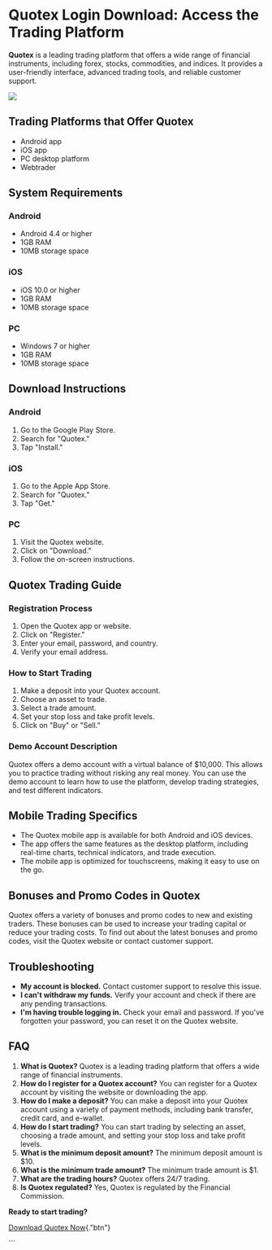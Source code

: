# Quotex Login Download: Access the Trading Platform

**Quotex** is a leading trading platform that offers a wide range of
financial instruments, including forex, stocks, commodities, and
indices. It provides a user-friendly interface, advanced trading tools,
and reliable customer support.

[![](https://static.quotex.io/files/1_en/300_250.jpg)](https://traff.sbs/brokerqxsignupf)

## Trading Platforms that Offer Quotex

-   Android app
-   iOS app
-   PC desktop platform
-   Webtrader

## System Requirements

### Android

-   Android 4.4 or higher
-   1GB RAM
-   10MB storage space

### iOS

-   iOS 10.0 or higher
-   1GB RAM
-   10MB storage space

### PC

-   Windows 7 or higher
-   1GB RAM
-   10MB storage space

## Download Instructions

### Android

1.  Go to the Google Play Store.
2.  Search for "Quotex."
3.  Tap "Install."

### iOS

1.  Go to the Apple App Store.
2.  Search for "Quotex."
3.  Tap "Get."

### PC

1.  Visit the Quotex website.
2.  Click on "Download."
3.  Follow the on-screen instructions.

## Quotex Trading Guide

### Registration Process

1.  Open the Quotex app or website.
2.  Click on "Register."
3.  Enter your email, password, and country.
4.  Verify your email address.

### How to Start Trading

1.  Make a deposit into your Quotex account.
2.  Choose an asset to trade.
3.  Select a trade amount.
4.  Set your stop loss and take profit levels.
5.  Click on "Buy" or "Sell."

### Demo Account Description

Quotex offers a demo account with a virtual balance of \$10,000. This
allows you to practice trading without risking any real money. You can
use the demo account to learn how to use the platform, develop trading
strategies, and test different indicators.

## Mobile Trading Specifics

-   The Quotex mobile app is available for both Android and iOS devices.
-   The app offers the same features as the desktop platform, including
    real-time charts, technical indicators, and trade execution.
-   The mobile app is optimized for touchscreens, making it easy to use
    on the go.

## Bonuses and Promo Codes in Quotex

Quotex offers a variety of bonuses and promo codes to new and existing
traders. These bonuses can be used to increase your trading capital or
reduce your trading costs. To find out about the latest bonuses and
promo codes, visit the Quotex website or contact customer support.

## Troubleshooting

-   **My account is blocked.** Contact customer support to resolve this
    issue.
-   **I can\'t withdraw my funds.** Verify your account and check if
    there are any pending transactions.
-   **I\'m having trouble logging in.** Check your email and password.
    If you\'ve forgotten your password, you can reset it on the Quotex
    website.

## FAQ

1.  **What is Quotex?** Quotex is a leading trading platform that offers
    a wide range of financial instruments.
2.  **How do I register for a Quotex account?** You can register for a
    Quotex account by visiting the website or downloading the app.
3.  **How do I make a deposit?** You can make a deposit into your Quotex
    account using a variety of payment methods, including bank transfer,
    credit card, and e-wallet.
4.  **How do I start trading?** You can start trading by selecting an
    asset, choosing a trade amount, and setting your stop loss and take
    profit levels.
5.  **What is the minimum deposit amount?** The minimum deposit amount
    is \$10.
6.  **What is the minimum trade amount?** The minimum trade amount is
    \$1.
7.  **What are the trading hours?** Quotex offers 24/7 trading.
8.  **Is Quotex regulated?** Yes, Quotex is regulated by the Financial
    Commission.

**Ready to start trading?**

[Download Quotex
Now](\%22https://traff.sbs/quotexonelink\%22){."btn"}

\`\`\`

